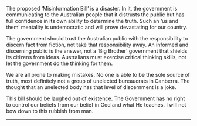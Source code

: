The proposed ‘Misinformation Bill’ is a disaster. In it, the government is communicating to the Australian people that it distrusts
the public but has full confidence in its own ability to determine the truth. Such an ‘us and them’ mentality is undemocratic and will
prove devastating for our country.

The government should trust the Australian public with the responsibility to discern fact from fiction, not take that responsibility
away. An informed and discerning public is the answer, not a ‘Big Brother’ government that shields its citizens from ideas.
Australians must exercise critical thinking skills, not let the government do the thinking for them.

We are all prone to making mistakes. No one is able to be the sole source of truth, most definitely not a group of unelected
bureaucrats in Canberra. The thought that an unelected body has that level of discernment is a joke.

This bill should be laughed out of existence. The Government has no right to control our beliefs from our belief in God and what
He teaches. I will not bow down to this rubbish from man.


-----

